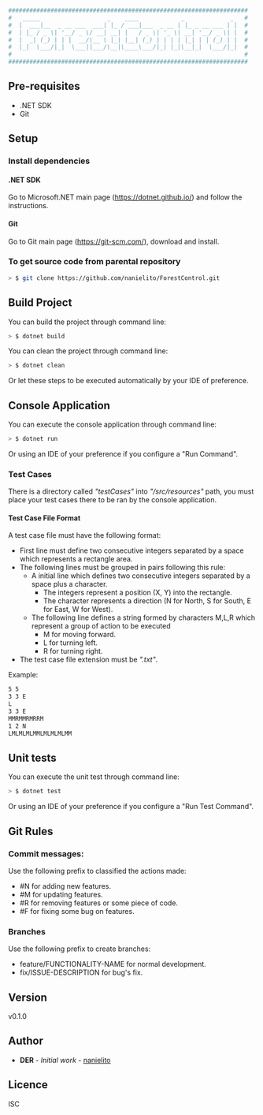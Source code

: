 ```bash
####################################################################
#   _____                   _    ____            _             _   #
#  |  ___|__  _ __ ___  ___| |_ / ___|___  _ __ | |_ _ __ ___ | |  #
#  | |_ / _ \| '__/ _ \/ __| __| |   / _ \| '_ \| __| '__/ _ \| |  #
#  |  _| (_) | | |  __/\__ \ |_| |__| (_) | | | | |_| | | (_) | |  #
#  |_|  \___/|_|  \___||___/\__|\____\___/|_| |_|\__|_|  \___/|_|  #
#                                                                  #
####################################################################                                                    
```

## Pre-requisites
* .NET SDK
* Git

## Setup

### Install dependencies

#### .NET SDK
Go to Microsoft.NET main page (https://dotnet.github.io/) and follow the instructions.

#### Git
Go to Git main page (https://git-scm.com/), download and install.

### To get source code from parental repository
```bash
> $ git clone https://github.com/nanielito/ForestControl.git
```

## Build Project

You can build the project through command line:
```bash
> $ dotnet build
```

You can clean the project through command line:
```bash
> $ dotnet clean
```

Or let these steps to be executed automatically by your IDE of preference.

## Console Application 

You can execute the console application through command line:
```bash
> $ dotnet run
``` 
Or using an IDE of your preference if you configure a "Run Command".

### Test Cases

There is a directory called _"testCases"_ into _"/src/resources"_ path, you must place your test cases there to be ran by the console application.

#### Test Case File Format

A test case file must have the following format:
* First line must define two consecutive integers separated by a space which represents a rectangle area.
* The following lines must be grouped in pairs following this rule:   
  * A initial line which defines two consecutive integers separated by a space plus a character.
    * The integers represent a position (X, Y) into the rectangle.
    * The character represents a direction (N for North, S for South, E for East, W for West).
  * The following line defines a string formed by characters M,L,R which represent a group of action to be executed  
    * M for moving forward.
    * L for turning left.
    * R for turning right.
* The test case file extension must be _".txt"_.

Example:
```bash
5 5
3 3 E
L
3 3 E
MMRMMRMRRM
1 2 N
LMLMLMLMMLMLMLMLMM
```

## Unit tests

You can execute the unit test through command line:
```bash
> $ dotnet test
```

Or using an IDE of your preference if you configure a "Run Test Command".

## Git Rules

### Commit messages:
Use the following prefix to classified the actions made:
* #N for adding new features.
* #M for updating features.
* #R for removing features or some piece of code.
* #F for fixing some bug on features.

### Branches
Use the following prefix to create branches:
* feature/FUNCTIONALITY-NAME for normal development.
* fix/ISSUE-DESCRIPTION for bug's fix.

## Version
v0.1.0

## Author
* **DER** - *Initial work* - [nanielito](https://github.com/nanielito)

## Licence
ISC
